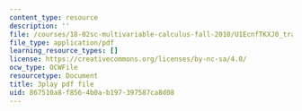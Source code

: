 ```yaml
---
content_type: resource
description: ''
file: /courses/18-02sc-multivariable-calculus-fall-2010/U1EcnfTKXJ0_transcript.pdf
file_type: application/pdf
learning_resource_types: []
license: https://creativecommons.org/licenses/by-nc-sa/4.0/
ocw_type: OCWFile
resourcetype: Document
title: 3play pdf file
uid: 867510a8-f856-4b0a-b197-397587ca8d08
---
```

